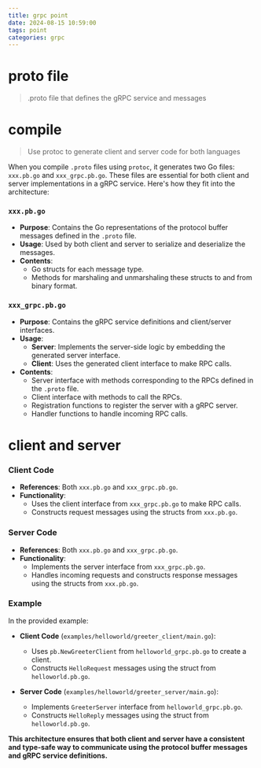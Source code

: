 ```yaml
---
title: grpc point
date: 2024-08-15 10:59:00
tags: point
categories: grpc
---
```


# proto file

> .proto file that defines the gRPC service and messages



# compile

> Use protoc to generate client and server code for both languages

When you compile `.proto` files using `protoc`, it generates two Go files: `xxx.pb.go` and `xxx_grpc.pb.go`. These files are essential for both client and server implementations in a gRPC service. Here's how they fit into the architecture:

### `xxx.pb.go`
- **Purpose**: Contains the Go representations of the protocol buffer messages defined in the `.proto` file.
- **Usage**: Used by both client and server to serialize and deserialize the messages.
- **Contents**: 
  - Go structs for each message type.
  - Methods for marshaling and unmarshaling these structs to and from binary format.

### `xxx_grpc.pb.go`
- **Purpose**: Contains the gRPC service definitions and client/server interfaces.
- **Usage**: 
  - **Server**: Implements the server-side logic by embedding the generated server interface.
  - **Client**: Uses the generated client interface to make RPC calls.
- **Contents**:
  - Server interface with methods corresponding to the RPCs defined in the `.proto` file.
  - Client interface with methods to call the RPCs.
  - Registration functions to register the server with a gRPC server.
  - Handler functions to handle incoming RPC calls.

# client and server

### Client Code

- **References**: Both `xxx.pb.go` and `xxx_grpc.pb.go`.
- **Functionality**: 
  - Uses the client interface from `xxx_grpc.pb.go` to make RPC calls.
  - Constructs request messages using the structs from `xxx.pb.go`.

### Server Code
- **References**: Both `xxx.pb.go` and `xxx_grpc.pb.go`.
- **Functionality**: 
  - Implements the server interface from `xxx_grpc.pb.go`.
  - Handles incoming requests and constructs response messages using the structs from `xxx.pb.go`.

### Example
In the provided example:

- **Client Code** (`examples/helloworld/greeter_client/main.go`):
  - Uses `pb.NewGreeterClient` from `helloworld_grpc.pb.go` to create a client.
  - Constructs `HelloRequest` messages using the struct from `helloworld.pb.go`.

- **Server Code** (`examples/helloworld/greeter_server/main.go`):
  - Implements `GreeterServer` interface from `helloworld_grpc.pb.go`.
  - Constructs `HelloReply` messages using the struct from `helloworld.pb.go`.

**This architecture ensures that both client and server have a consistent and type-safe way to communicate using the protocol buffer messages and gRPC service definitions.**
